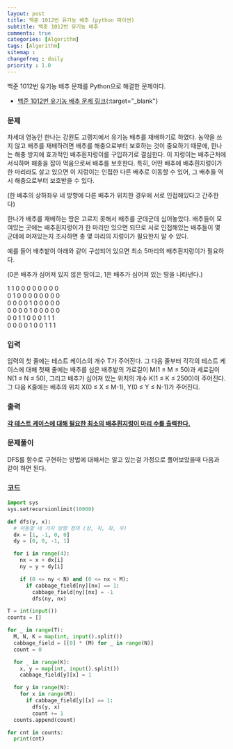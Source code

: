```yaml
---
layout: post
title: 백준 1012번 유기농 배추 (python 파이썬)
subtitle: 백준 1012번 유기농 배추
comments: true
categories: [Algorithm]
tags: [Algorithm]
sitemap :
changefreq : daily
priority : 1.0
---
```

백준 1012번 유기농 배추 문제를 Python으로 해결한 문제이다.  

* [백준 1012번 유기농 배추 문제 링크](https://www.acmicpc.net/problem/1012){:target="_blank"}

### 문제 
차세대 영농인 한나는 강원도 고랭지에서 유기농 배추를 재배하기로 하였다. 농약을 쓰지 않고 배추를 재배하려면 배추를 해충으로부터 보호하는 것이 중요하기 때문에, 한나는 해충 방지에 효과적인 배추흰지렁이를 구입하기로 결심한다. 이 지렁이는 배추근처에 서식하며 해충을 잡아 먹음으로써 배추를 보호한다. 특히, 어떤 배추에 배추흰지렁이가 한 마리라도 살고 있으면 이 지렁이는 인접한 다른 배추로 이동할 수 있어, 그 배추들 역시 해충으로부터 보호받을 수 있다.

(한 배추의 상하좌우 네 방향에 다른 배추가 위치한 경우에 서로 인접해있다고 간주한다)

한나가 배추를 재배하는 땅은 고르지 못해서 배추를 군데군데 심어놓았다. 배추들이 모여있는 곳에는 배추흰지렁이가 한 마리만 있으면 되므로 서로 인접해있는 배추들이 몇 군데에 퍼져있는지 조사하면 총 몇 마리의 지렁이가 필요한지 알 수 있다.

예를 들어 배추밭이 아래와 같이 구성되어 있으면 최소 5마리의 배추흰지렁이가 필요하다.

(0은 배추가 심어져 있지 않은 땅이고, 1은 배추가 심어져 있는 땅을 나타낸다.)

1 1 0 0 0 0 0 0 0 0  
0 1 0 0 0 0 0 0 0 0  
0 0 0 0 1 0 0 0 0 0  
0 0 0 0 1 0 0 0 0 0  
0 0 1 1 0 0 0 1 1 1  
0 0 0 0 1 0 0 1 1 1  


### 입력
입력의 첫 줄에는 테스트 케이스의 개수 T가 주어진다. 그 다음 줄부터 각각의 테스트 케이스에 대해 첫째 줄에는 배추를 심은 배추밭의 가로길이 M(1 ≤ M ≤ 50)과 세로길이 N(1 ≤ N ≤ 50), 그리고 배추가 심어져 있는 위치의 개수 K(1 ≤ K ≤ 2500)이 주어진다. 그 다음 K줄에는 배추의 위치 X(0 ≤ X ≤ M-1), Y(0 ≤ Y ≤ N-1)가 주어진다.

### 출력
**<u>각 테스트 케이스에 대해 필요한 최소의 배추흰지렁이 마리 수를 출력한다.</u>**

### 문제풀이
DFS를 함수로 구현하는 방법에 대해서는 알고 있는걸 가정으로 풀어보았을때 다음과 같이 하면 된다.

### 코드
```python
import sys
sys.setrecursionlimit(10000)

def dfs(y, x):
  # 이동할 네 가지 방향 정의 (상, 하, 좌, 우)
  dx = [1, -1, 0, 0] 
  dy = [0, 0, -1, 1] 

  for i in range(4):
    nx = x + dx[i]
    ny = y + dy[i]

    if (0 <= ny < N) and (0 <= nx < M):
      if cabbage_field[ny][nx] == 1:
        cabbage_field[ny][nx] = -1
        dfs(ny, nx)

T = int(input())
counts = []

for _ in range(T):
  M, N, K = map(int, input().split())
  cabbage_field = [[0] * (M) for _ in range(N)]
  count = 0

  for _ in range(K):
    x, y = map(int, input().split())
    cabbage_field[y][x] = 1

  for y in range(N):
    for x in range(M):
      if cabbage_field[y][x] == 1:
        dfs(y, x)
        count += 1
  counts.append(count)

for cnt in counts:
  print(cnt)
```